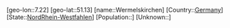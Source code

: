 ﻿---
location: [51.13,7.22]
type: City
tags:
- geo/City


SpocWebEntityId: 35550
isDeleted: false
confidential: public

---
[geo-lon::7.22]
[geo-lat::51.13]
[name::Wermelskirchen]
[Country::[Germany](geo/Continent/Europe/Germany.md)]
[State::[NordRhein-Westfahlen](NordRhein-Westfahlen)]
[Population::]
[Unknown::]


